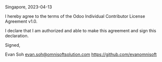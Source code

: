 Singapore, 2023-04-13

I hereby agree to the terms of the Odoo Individual Contributor License
Agreement v1.0.

I declare that I am authorized and able to make this agreement and sign this
declaration.

Signed,

Evan Soh evan.soh@omnisoftsolution.com https://github.com/evanomnisoft